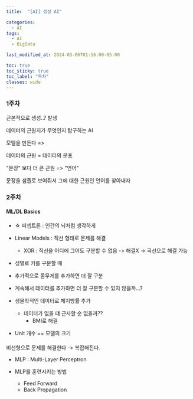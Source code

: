 ```yaml
---
title:  "[AI] 생성 AI"

categories:
  - AI
tags:
  - AI
  - BigData

last_modified_at: 2024-03-06T01:16:00-05:00

toc: true
toc_sticky: true
toc_label: "목차"
classes: wide
---
```



### 1주차

근본적으로 생성..? 발생

데이터의 근원지가 무엇인지 탐구하는 AI

모델을 만든다 => 

데이터의 근원 = 데이터의 분포

"문장" 보다 더 큰 근원 => "언어"

문장을 샘플로 보여줘서 그에 대한 근원인 언어를 찾아내자


### 2주차

#### ML/DL Basics
- ☆ 퍼셉트론 : 인간의 뇌처럼 생각하게 

- Linear Models : 직선 형태로 문제를 해결
  - XOR : 직선을 어디에 그어도 구분할 수 없음 -> 해결X
    -> 곡선으로 해결 가능


- 성별로 키를 구분할 때
 - 추가적으로 몸무게를 추가하면 더 잘 구분
 - 계속해서 데이터를 추가하면 더 잘 구분할 수 있지 않을까...?
 - 생물학적인 데이터로 체지방률 추가
   - 데이터가 없을 떄 근사할 순 없을까??
     - BMI로 해결

- Unit 개수 == 모델의 크기

#### 

비선형으로 문제를 해결한다 -> 복잡해진다.

- MLP : Multi-Layer Perceptron

- MLP를 훈련시키는 방법
  - Feed Forward
  - Back Propagation
  
